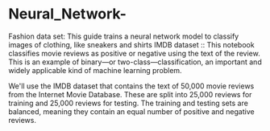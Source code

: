 # Neural_Network-
 Fashion data set: This guide trains a neural network model to classify images of clothing, like sneakers and shirts
 IMDB dataset :: This notebook classifies movie reviews as positive or negative using the text of the review. This is an      example of binary—or two-class—classification, an important and widely applicable kind of machine learning problem.

We'll use the IMDB dataset that contains the text of 50,000 movie reviews from the Internet Movie Database. These are split into 25,000 reviews for training and 25,000 reviews for testing. The training and testing sets are balanced, meaning they contain an equal number of positive and negative reviews.


 
